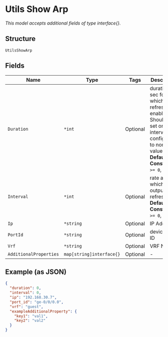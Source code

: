 
# Utils Show Arp

*This model accepts additional fields of type interface{}.*

## Structure

`UtilsShowArp`

## Fields

| Name | Type | Tags | Description |
|  --- | --- | --- | --- |
| `Duration` | `*int` | Optional | duration in sec for which refresh is enabled. Should be set only if interval is configured to non-zero value.<br>**Default**: `0`<br>**Constraints**: `>= 0`, `<= 300` |
| `Interval` | `*int` | Optional | rate at which output will refresh<br>**Default**: `0`<br>**Constraints**: `>= 0`, `<= 10` |
| `Ip` | `*string` | Optional | IP Address |
| `PortId` | `*string` | Optional | device Port ID |
| `Vrf` | `*string` | Optional | VRF Name |
| `AdditionalProperties` | `map[string]interface{}` | Optional | - |

## Example (as JSON)

```json
{
  "duration": 0,
  "interval": 0,
  "ip": "192.168.30.7",
  "port_id": "ge-0/0/0.0",
  "vrf": "guest",
  "exampleAdditionalProperty": {
    "key1": "val1",
    "key2": "val2"
  }
}
```


